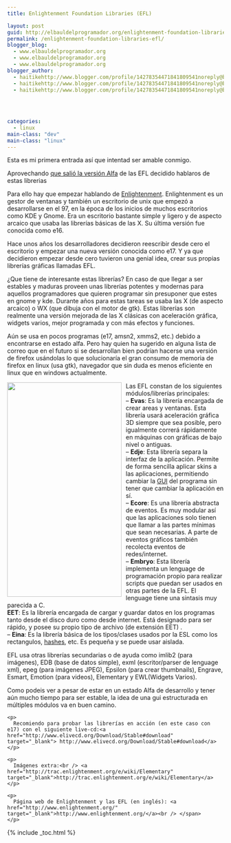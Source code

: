 ```yaml
---
title: Enlightenment Foundation Libraries (EFL)

layout: post
guid: http://elbauldelprogramador.org/enlightenment-foundation-libraries-efl/
permalink: /enlightenment-foundation-libraries-efl/
blogger_blog:
  - www.elbauldelprogramador.org
  - www.elbauldelprogramador.org
  - www.elbauldelprogramador.org
blogger_author:
  - haitikehttp://www.blogger.com/profile/14278354471841809541noreply@blogger.com
  - haitikehttp://www.blogger.com/profile/14278354471841809541noreply@blogger.com
  - haitikehttp://www.blogger.com/profile/14278354471841809541noreply@blogger.com

  
  
  
categories:
  - linux
main-class: "dev"
main-class: "linux"
---
```

Esta es mi primera entrada así que intentad ser amable conmigo.

Aprovechando <a href="http://www.enlightenment.org/p.php?p=news/show&l=en&news_id=23" target="_blank">que salió la versión Alfa</a> de las EFL decidido hablaros de estas librerias  
<span class="fullpost"></p> 

<p>
  Para ello hay que empezar hablando de <a href="http://es.wikipedia.org/wiki/Enlightenment" target="_blank">Enlightenment</a>. Enlightenment es un gestor de ventanas y también un escritorio de unix que empezó a desarrollarse en el 97, en la época de los inicios de muchos escritorios como KDE y Gnome. Era un escritorio bastante simple y ligero y de aspecto arcaico que usaba las librerías básicas de las X. Su última versión fue conocida como e16.
</p>

<p>
  Hace unos años los desarrolladores decidieron reescribir desde cero el escritorio y empezar una nueva versión conocida como e17. Y ya que decidieron empezar desde cero tuvieron una genial idea, crear sus propias librerías gráficas llamadas EFL.
</p>

<p>
  ¿Que tiene de interesante estas librerías? En caso de que llegar a ser estables y maduras proveen unas librerías potentes y modernas para aquellos programadores que quieren programar sin presuponer que estes en gnome y kde. Durante años para estas tareas se usaba las X (de aspecto arcaico) o WX (que dibuja con el motor de gtk). Estas librerías son realmente una versión mejorada de las X clásicas con aceleración gráfica, widgets varios, mejor programada y con más efectos y funciones.
</p>

<p>
  Aún se usa en pocos programas (e17, amsn2, xmms2, etc.) debido a encontrarse en estado alfa. Pero hay quien ha sugerido en alguna lista de correo que en el futuro si se desarrollan bien podrían hacerse una versión de firefox usándolas lo que solucionaría el gran consumo de memoria de firefox en linux (usa gtk), navegador que sin duda es menos eficiente en linux que en windows actualmente.
</p>

<div>
  <a onblur="try {parent.deselectBloggerImageGracefully();} catch(e) {}" href="http://download.enlightenment.org/att/wiki/Elementary/elm-app-02.2.png" target="_blank"><img style="margin: 0pt 10px 10px 0pt; float: left; cursor: pointer; width: 266px; height: 499px;" src="http://download.enlightenment.org/att/wiki/Elementary/elm-app-02.2.png" alt="" border="0" /></a>
</div>

<p>
  Las EFL constan de los siguientes módulos/librerías principales:<br /> &#8211; <span style="font-weight: bold;">Evas</span>: Es la librería encargada de crear areas y ventanas. Esta librería usará aceleración gráfica 3D siempre que sea posible, pero igualmente correrá rápidamente en máquinas con gráficas de bajo nivel o antiguas.<br /> &#8211; <span style="font-weight: bold;">Edje</span>: Esta librería separa la interfaz de la aplicación. Permite de forma sencilla aplicar skins a las aplicaciones, permitiendo cambiar la <a href="http://es.wikipedia.org/wiki/GUI" title="GUI" class="mw-redirect" target="_blank">GUI</a> del programa sin tener que cambiar la aplicación en sí.<br /> &#8211; <span style="font-weight: bold;">Ecore</span>: Es una librería abstracta de eventos. Es muy modular así que las aplicaciones solo tienen que llamar a las partes mínimas que sean necesarias. A parte de eventos gráficos también recolecta eventos de redes/internet.<br /> &#8211; <span style="font-weight: bold;">Embryo</span>: Esta librería implementa un lenguage de programación propio para realizar scripts que puedan ser usados en otras partes de la EFL. El lenguage tiene una sintasis muy parecida a C.<br /> <span style="font-weight: bold;">EET</span>: Es la librería encargada de cargar y guardar datos en los programas tanto desde el disco duro como desde internet. Está designado para ser rápido, y posee su propio tipo de archivo (de extensión EET) .<br /> &#8211; <span style="font-weight: bold;">Eina</span>: Es la librería básica de los tipos/clases usados por la ESL como los rectangulos, <a href="http://es.wikipedia.org/wiki/Tabla_hash" target="_blank">hashes</a>, etc. Es pequeña y se puede usar aislada.
</p>

<p>
  EFL usa otras librerías secundarias o de ayuda como imlib2 (para imágenes), EDB (base de datos simple), exml (escritor/parser de lenguage xml), epeg (para imágenes JPEG), Epsilon (para crear thumbnails), Engrave, Esmart, Emotion (para videos), Elementary y EWL(Widgets Varios).
</p>

<p>
  Como podeis ver a pesar de estar en un estado Alfa de desarrollo y tener aún mucho tiempo para ser estable, la idea de una gui estructurada en múltiples módulos va en buen camino.
</p>

<div>
  <div>
  </div>
  
  <p>
  </p>
  
  <div>
  </div>
  
  <p>
    </div> 
    
    <p>
      Recomiendo para probar las librerías en acción (en este caso con e17) con el siguiente live-cd:<a href="http://www.elivecd.org/Download/Stable#download" target="_blank"> http://www.elivecd.org/Download/Stable#download</a>
    </p>
    
    <p>
      Imágenes extra:<br /> <a href="http://trac.enlightenment.org/e/wiki/Elementary" target="_blank">http://trac.enlightenment.org/e/wiki/Elementary</a>
    </p>
    
    <p>
      Página web de Enlightenment y las EFL (en inglés): <a href="http://www.enlightenment.org/" target="_blank">http://www.enlightenment.org/</a><br /> </span>
    </p>
    
    

{% include _toc.html %}
